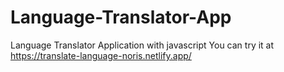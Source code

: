 # Language-Translator-App
 Language Translator Application with javascript
 You can try it at https://translate-language-noris.netlify.app/
